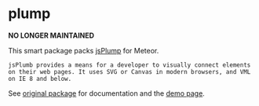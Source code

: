plump
==============

__NO LONGER MAINTAINED__

This smart package packs [jsPlump][1] for Meteor.

    jsPlumb provides a means for a developer to visually connect elements on their web pages. It uses SVG or Canvas in modern browsers, and VML on IE 8 and below.

See [original package][1] for documentation and the [demo page][2].

  [1]: https://github.com/sporritt/jsplumb/
  [2]: http://jsplumbtoolkit.com/demo/home/dom.html
